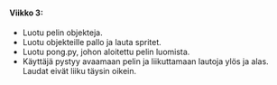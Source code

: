 #### Viikko 3:
* Luotu pelin objekteja.
* Luotu objekteille pallo ja lauta spritet.
* Luotu pong.py, johon aloitettu pelin luomista.
* Käyttäjä pystyy avaamaan pelin ja liikuttamaan lautoja ylös ja alas. Laudat eivät liiku täysin oikein.
